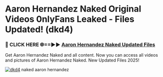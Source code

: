 # Aaron Hernandez Naked Original Videos 0nlyFans Leaked - Files Updated! (dkd4)

<h3>🔴 CLICK HERE 🌐==►► <a href="https://tinyurl.com/yckcrads" rel="nofollow">Aaron Hernandez Naked Updated Files</a></h3>

Get Aaron Hernandez Naked and all content. Now you can access all videos and pictures of Aaron Hernandez Naked. New Updated Files 2025!

[![dkd4](https://i.imgur.com/hpKpOFt.gif)](https://tinyurl.com/yckcrads)
naked aaron hernandez